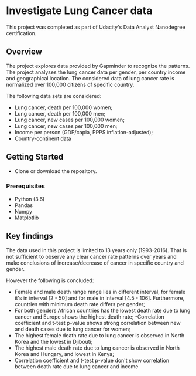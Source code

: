 # Investigate Lung Cancer data 
This project was completed as part of Udacity's Data Analyst Nanodegree certification.

## Overview
The project explores data provided by Gapminder to recognize the patterns. The project analyses the lung cancer data per gender, per country income and geographical location. The considered data of lung cancer rate is normalized over 100,000 citizens of specific country.

The following data sets are considered:

- Lung cancer, death per 100,000 women;
- Lung cancer, death per 100,000 men; 
- Lung cancer, new cases per 100,000 women;
- Lung cancer, new cases per 100,000 men;
- Income per person (GDP/capia, PPP$ inflation-adjusted); 
- Country-continent data

## Getting Started
- Clone or download the repository.

### Prerequisites
- Python (3.6)
- Pandas
- Numpy
- Matplotlib

## Key findings
The data used in this project is limited to 13 years only (1993-2016). That is not sufficient to observe any clear cancer rate patterns over years and make conclusions of increase/decrease of cancer in specific country and gender.

However the following is concluded:
- Female and male death range range lies in different interval, for female it's in interval [2 - 50] and for male in interval [4.5 - 106]. Furthermore, countries with minimum death rate differs per gender;
- For both genders African countries has the lowest death rate due to lung cancer and Europe shows the highest death rate;
-Correlation coefficient and t-test p-value shows strong correlation between new and death cases due to lung cancer for women;
- The highest female death rate due to lung cancer is observed in North Korea and the lowest in Djibouti;
- The highest male death rate due to lung cancer is observed in North Korea and Hungary, and lowest in Kenya;
- Correlation coefficient and t-test p-value don't show correlation between death rate due to lung cancer and income
